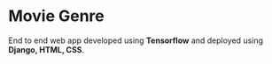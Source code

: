 # Movie Genre
End to end web app developed using **Tensorflow** and deployed using **Django, HTML, CSS**.
